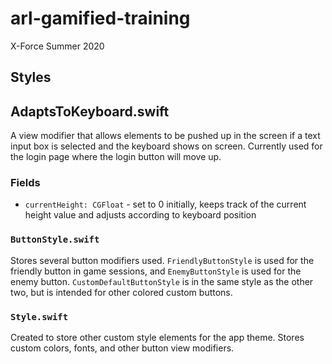 # arl-gamified-training

X-Force Summer 2020

## Styles

## AdaptsToKeyboard.swift

A view modifier that allows elements to be pushed up in the screen if a text input box is selected and the keyboard shows on screen. Currently used for the login page where the login button will move up.

### Fields
- `currentHeight: CGFloat` - set to 0 initially, keeps track of the current height value and adjusts according to keyboard position

### `ButtonStyle.swift`

Stores several button modifiers used. `FriendlyButtonStyle` is used for the friendly button in game sessions, and `EnemyButtonStyle` is used for the enemy button. `CustomDefaultButtonStyle` is in the same style as the other two, but is intended for other colored custom buttons.

### `Style.swift`

Created to store other custom style elements for the app theme. Stores custom colors, fonts, and other button view modifiers.
